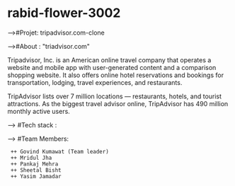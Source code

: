 # rabid-flower-3002

-->#Projet: tripadvisor.com-clone

-->#About : "triadvisor.com"

 Tripadvisor, Inc. is an American online travel company that operates a website and mobile app with user-generated content and a comparison shopping website. It also offers online hotel reservations and bookings for transportation, lodging, travel experiences, and restaurants. 

 TripAdvisor lists over 7 million locations — restaurants, hotels, and tourist attractions. As the biggest travel advisor online, TripAdvisor has 490 million monthly active users. 

 --> #Tech stack :

  <!--  HTML  -->
  <!--  CSS  -->
  <!--  JavaScript  -->
  <!--  Swiper.JS  --> 

  --> #Team Members:
  
     ++ Govind Kumawat (Team leader)
     ++ Mridul Jha 
     ++ Pankaj Mehra
     ++ Sheetal Bisht
     ++ Yasim Jamadar
